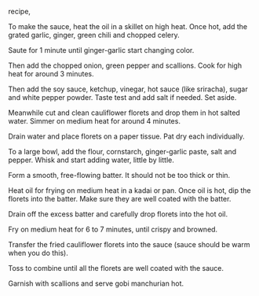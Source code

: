 recipe,

To make the sauce, heat the oil in a skillet on high heat. Once hot, add the grated garlic, ginger, green chili and chopped celery.

Saute for 1 minute until ginger-garlic start changing color.

Then add the chopped onion, green pepper and scallions. Cook for high heat for around 3 minutes.

Then add the soy sauce, ketchup, vinegar, hot sauce (like sriracha), sugar and white pepper powder. Taste test and add salt if needed. Set aside.


Meanwhile cut and clean cauliflower florets and drop them in hot salted water. Simmer on medium heat for around 4 minutes.

Drain water and place florets on a paper tissue. Pat dry each individually.

To a large bowl, add the flour, cornstarch, ginger-garlic paste, salt and pepper. Whisk and start adding water, little by little.

Form a smooth, free-flowing batter. It should not be too thick or thin.

Heat oil for frying on medium heat in a kadai or pan. Once oil is hot, dip the florets into the batter. Make sure they are well coated with the batter.

Drain off the excess batter and carefully drop florets into the hot oil.

Fry on medium heat for 6 to 7 minutes, until crispy and browned.

Transfer the fried cauliflower florets into the sauce (sauce should be warm when you do this).

Toss to combine until all the florets are well coated with the sauce.

Garnish with scallions and serve gobi manchurian hot.